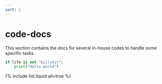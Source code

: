 ```yaml
---
sort: 1
---
```


# code-docs

This section contains the docs for several in-house codes to handle some specific tasks.

```python
if life is not "bullshit":
    print("Hello world")
```

{% include list.liquid all=true %}
